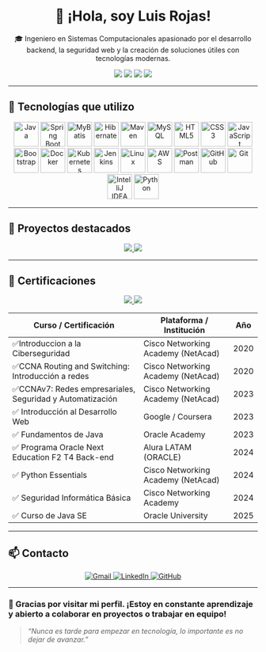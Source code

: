 <h1 align="center">👋 ¡Hola, soy Luis Rojas!</h1>

<p align="center">
🎓 Ingeniero en Sistemas Computacionales apasionado por el desarrollo backend, la seguridad web y la creación de soluciones útiles con tecnologías modernas.
</p>

<p align="center">
  <img src="https://img.shields.io/badge/Spring_Boot-6DB33F?style=for-the-badge&logo=springboot&logoColor=white"/>
  <img src="https://img.shields.io/badge/Java-Backend-blue?style=for-the-badge&logo=java&logoColor=white"/>
  <img src="https://img.shields.io/badge/SQL-MySQL-4479A1?style=for-the-badge&logo=mysql&logoColor=white"/>
  <img src="https://img.shields.io/badge/QA%20Testing-JUnit-green?style=for-the-badge&logo=testing-library&logoColor=white"/>
</p>

---

## 🚀 Tecnologías que utilizo

<div align="center">
  <!-- Backend -->
  <img src="https://cdn.jsdelivr.net/gh/devicons/devicon/icons/java/java-original.svg" title="Java" alt="Java" width="50" height="50"/>
  <img src="https://cdn.jsdelivr.net/gh/devicons/devicon/icons/spring/spring-original.svg" title="Spring Boot" alt="Spring Boot" width="50" height="50"/>
  <img src="https://raw.githubusercontent.com/mybatis/logo/master/logo-bird-ninja.png" title="MyBatis" alt="MyBatis" width="50" height="50"/>
  <img src="https://cdn.jsdelivr.net/gh/devicons/devicon/icons/hibernate/hibernate-original.svg" title="Hibernate" alt="Hibernate" width="50" height="50"/>
  <img src="https://cdn.jsdelivr.net/gh/devicons/devicon/icons/maven/maven-original.svg" title="Maven" alt="Maven" width="50" height="50"/>

  <!-- Bases de datos -->
  <img src="https://cdn.jsdelivr.net/gh/devicons/devicon/icons/mysql/mysql-original.svg" title="MySQL" alt="MySQL" width="50" height="50"/>

  <!-- Frontend -->
  <img src="https://cdn.jsdelivr.net/gh/devicons/devicon/icons/html5/html5-original.svg" title="HTML5" alt="HTML5" width="50" height="50"/>
  <img src="https://cdn.jsdelivr.net/gh/devicons/devicon/icons/css3/css3-original.svg" title="CSS3" alt="CSS3" width="50" height="50"/>
  <img src="https://cdn.jsdelivr.net/gh/devicons/devicon/icons/javascript/javascript-original.svg" title="JavaScript" alt="JavaScript" width="50" height="50"/>
  <img src="https://cdn.jsdelivr.net/gh/devicons/devicon/icons/bootstrap/bootstrap-original.svg" title="Bootstrap" alt="Bootstrap" width="50" height="50"/>

  <!-- DevOps -->
  <img src="https://cdn.jsdelivr.net/gh/devicons/devicon/icons/docker/docker-original.svg" title="Docker" alt="Docker" width="50" height="50"/>
  <img src="https://cdn.jsdelivr.net/gh/devicons/devicon/icons/kubernetes/kubernetes-plain.svg" title="Kubernetes" alt="Kubernetes" width="50" height="50"/>
  <img src="https://cdn.jsdelivr.net/gh/devicons/devicon/icons/jenkins/jenkins-original.svg" title="Jenkins" alt="Jenkins" width="50" height="50"/>
  <img src="https://cdn.jsdelivr.net/gh/devicons/devicon/icons/linux/linux-original.svg" title="Linux" alt="Linux" width="50" height="50"/>
  <img src="https://www.vectorlogo.zone/logos/amazon_aws/amazon_aws-icon.svg" title="AWS" alt="AWS" width="50" height="50"/>

  <!-- QA & Herramientas -->
  <img src="https://www.vectorlogo.zone/logos/getpostman/getpostman-icon.svg" title="Postman" alt="Postman" width="50" height="50"/>
  <img src="https://cdn.jsdelivr.net/gh/devicons/devicon/icons/github/github-original.svg" title="GitHub" alt="GitHub" width="50" height="50"/>
  <img src="https://cdn.jsdelivr.net/gh/devicons/devicon/icons/git/git-original.svg" title="Git" alt="Git" width="50" height="50"/>
  <img src="https://cdn.jsdelivr.net/gh/devicons/devicon/icons/intellij/intellij-original.svg" title="IntelliJ IDEA" alt="IntelliJ IDEA" width="50" height="50"/>

  <!-- Otros lenguajes -->
  <img src="https://cdn.jsdelivr.net/gh/devicons/devicon/icons/python/python-original.svg" title="Python" alt="Python" width="50" height="50"/>
</div>

---

## 📂 Proyectos destacados

<p align="center">
  <a href="https://github.com/luisito-rojas/control-herramientas" target="_blank">
    <img src="https://img.shields.io/badge/🔧%20Gestión%20de%20Herramientas-Spring_Boot-blue?style=for-the-badge"/>
  </a>
  <a href="https://github.com/luisito-rojas/Agenda-de-Contactos" target="_blank">
    <img src="https://img.shields.io/badge/📒%20Agenda%20de%20Contactos-CRUD-green?style=for-the-badge"/>
  </a>
</p>

---

## 🧾 Certificaciones

<p align="center">
  <a href="./Certificado%20Luis%20Armando%20Rojas%20Salazar%20CCNA%20R-S%20Introduction%20to%20Networks.pdf" target="_blank">
    <img src="https://img.shields.io/badge/CCNA%20R&S:%20Introduction%20to%20Networks-Cisco-blue?style=for-the-badge&logo=cisco"/>
  </a>
  <a href="./Certificado%20Luis%20Armando%20Rojas%20Salazar%20CCNA-Switching-Routing-and%20Wireless.pdf" target="_blank">
    <img src="https://img.shields.io/badge/CCNAv7:%20Switching,%20Routing%20and%20Wireless-Cisco-lightblue?style=for-the-badge&logo=cisco"/>
  </a>
</p>

| Curso / Certificación                                     | Plataforma / Institución        | Año       |
|-----------------------------------------------------------|----------------------------------|-----------|
| ✅Introduccion a la Ciberseguridad                        | Cisco Networking Academy (NetAcad) | 2020 |
| ✅CCNA Routing and Switching: Introducción a redes        | Cisco Networking Academy (NetAcad) | 2020 |
| ✅CCNAv7: Redes empresariales, Seguridad y Automatización | Cisco Networking Academy (NetAcad) | 2023 |
| ✅ Introducción al Desarrollo Web                         | Google / Coursera               | 2023      |
| ✅ Fundamentos de Java                                     | Oracle Academy                  | 2023      |
| ✅ Programa Oracle Next Education F2 T4 Back-end          | Alura LATAM (ORACLE)            | 2024 |
| ✅ Python Essentials                                       | Cisco Networking Academy (NetAcad) | 2024 |
| ✅ Seguridad Informática Básica                            | Cisco Networking Academy        | 2024      |
| ✅ Curso de Java SE                                        | Oracle University               | 2025      |

---

## 📫 Contacto

<p align="center">
  <a href="mailto:luis.torres.rojas.18@gmail.com">
    <img src="https://img.shields.io/badge/Correo-Gmail-red?style=for-the-badge&logo=gmail&logoColor=white" alt="Gmail">
  </a>
  <a href="https://www.linkedin.com/in/luis-rojas-2aba9018a" target="_blank">
    <img src="https://img.shields.io/badge/LinkedIn-Perfil-blue?style=for-the-badge&logo=linkedin&logoColor=white" alt="LinkedIn">
  </a>
  <a href="https://github.com/luisito-rojas" target="_blank">
    <img src="https://img.shields.io/badge/GitHub-luisito--rojas-333?style=for-the-badge&logo=github&logoColor=white" alt="GitHub">
  </a>
</p>

---

### 🙌 Gracias por visitar mi perfil. ¡Estoy en constante aprendizaje y abierto a colaborar en proyectos o trabajar en equipo!

> *“Nunca es tarde para empezar en tecnología, lo importante es no dejar de avanzar.”*

